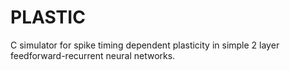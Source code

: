 PLASTIC
=======

C simulator for spike timing dependent plasticity in simple 2 layer feedforward-recurrent neural networks.
